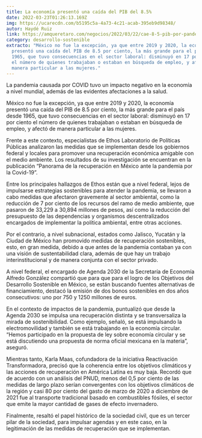 ```yaml
---
title: La economía presentó una caída del PIB del 8.5%
date: 2022-03-23T01:26:13.169Z
img: https://ucarecdn.com/b5195c5a-4a73-4c21-acab-395eb9d98348/
autor: Haydé Ruiz
link: https://amqueretaro.com/negocios/2022/03/22/cae-8-5-pib-por-pandemia-de-covid/
category: desarrollo-sostenible
extracto: "México no fue la excepción, ya que entre 2019 y 2020, la economía
  presentó una caída del PIB de 8.5 por ciento, la más grande para el país desde
  1965, que tuvo consecuencias en el sector laboral: disminuyó en 17 por ciento
  el número de quienes trabajaban o estaban en búsqueda de empleo, y afectó de
  manera particular a las mujeres."
---
```

La pandemia causada por COVID tuvo un impacto negativo en la economía a nivel mundial, además de las evidentes afectaciones a la salud.

México no fue la excepción, ya que entre 2019 y 2020, la economía presentó una caída del PIB de 8.5 por ciento, la más grande para el país desde 1965, que tuvo consecuencias en el sector laboral: disminuyó en 17 por ciento el número de quienes trabajaban o estaban en búsqueda de empleo, y afectó de manera particular a las mujeres.

Frente a este contexto, especialistas de Ethos Laboratorio de Políticas Públicas analizaron las medidas que se implementan desde los gobiernos federal y locales para promover una recuperación económica amigable con el medio ambiente. Los resultados de su investigación se encuentran en la publicación “Panorama de la recuperación en México ante la pandemia por la Covid-19”.

Entre los principales hallazgos de Ethos están que a nivel federal, lejos de impulsarse estrategias sostenibles para atender la pandemia, se llevaron a cabo medidas que afectaron gravemente al sector ambiental, como la reducción de 7 por ciento de los recursos del ramo de medio ambiente, que pasaron de 33,229 a 30,894 millones de pesos, así como la reducción del presupuesto de las dependencias y organismos descentralizados encargados de implementar la política ambiental, entre otras acciones.

Por el contrario, a nivel subnacional, estados como Jalisco, Yucatán y la Ciudad de México han promovido medidas de recuperación sostenibles, esto, en gran medida, debido a que antes de la pandemia contaban ya con una visión de sustentabilidad clara, además de que hay un trabajo interinstitucional y de manera conjunta con el sector privado.

A nivel federal, el encargado de Agenda 2030 de la Secretaría de Economía Alfredo González compartió que para que para el logro de los Objetivos del Desarrollo Sostenible en México, se están buscando fuentes alternativas de financiamiento, destacó la emisión de dos bonos sostenibles en dos años consecutivos: uno por 750 y 1250 millones de euros.

En el contexto de impactos de la pandemia, puntualizó que desde la Agenda 2030 se impulsa una recuperación distinta y se transversaliza la mirada de sostenibilidad. Como ejemplo, señaló, se está impulsando la electromovilidad y también se está trabajando en la economía circular. “Hemos participado en la propuesta de ley sobre economía circular y se está discutiendo una propuesta de norma oficial mexicana en la materia”, aseguró.

Mientras tanto, Karla Maas, cofundadora de la iniciativa Reactivación Transformadora, precisó que la coherencia entre los objetivos climáticos y las acciones de recuperación en América Latina es muy baja. Recordó que de acuerdo con un análisis del PNUD, menos del 0,5 por ciento de las medidas de largo plazo serían convergentes con los objetivos climáticos de la región y casi 80 por ciento del gasto de marzo de 2020 a diciembre de 2021 fue al transporte tradicional basado en combustibles fósiles, el sector que emite la mayor cantidad de gases de efecto invernadero.

Finalmente, resaltó el papel histórico de la sociedad civil, que es un tercer pilar de la sociedad, para impulsar agendas y en este caso, en la legitimación de las medidas de recuperación que se implementan.